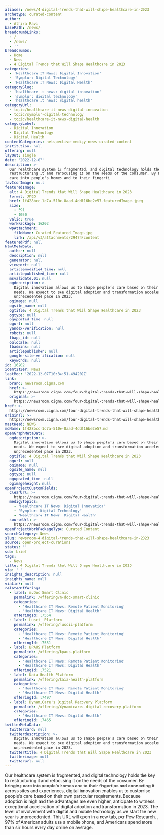 ```yaml
---
aliases: /news/4-digital-trends-that-will-shape-healthcare-in-2023
archetype: curated-content
author:
  - Athira Ravi
basePath: /news/
breadcrumbLinks:
  - /
  - /news/
  - ''
breadcrumbs:
  - Home
  - News
  - 4 Digital Trends that Will Shape Healthcare in 2023
categories:
  - 'Healthcare IT News: Digital Innovation'
  - 'Symplur: Digital Technology'
  - 'Healthcare IT News: Digital Health'
categorySlug:
  - 'healthcare it news: digital innovation'
  - 'symplur: digital technology'
  - 'healthcare it news: digital health'
categoryUrl:
  - topic/healthcare-it-news-digital-innovation
  - topic/symplur-digital-technology
  - topic/healthcare-it-news-digital-health
categoryLabel:
  - Digital Innovation
  - Digital Technology
  - Digital Health
contentCategories: netspective-medigy-news-curated-content
institution: null
offering: null
layOut: single
date: '2022-12-07'
description: >-
  Our healthcare system is fragmented, and digital technology holds the key to
  restructuring it and refocusing it on the needs of the consumer. By bringing
  care into people's homes and to their fingerti
favIconImage: null
featuredImage:
  alt: 4 Digital Trends that Will Shape Healthcare in 2023
  format: JPEG
  href: 1f428bcc-1c7a-510e-8aad-4ddf16be2e57-featuredImage.jpeg
  size:
    - 591
    - 1050
  valid: true
  workPackage: 16202
  wpAttachment:
    fileName: Curated_Featured_Image.jpg
    link: /api/v3/attachments/29474/content
featuredPdf: null
htmlMetaData:
  author: null
  description: null
  generator: null
  viewport: null
  articlemodified_time: null
  articlepublished_time: null
  msvalidate.01: null
  ogdescription: >-
    Digital innovation allows us to shape people’s care based on their unique
    needs. We expect to see digital adoption and transformation accelerate at an
    unprecedented pace in 2023.
  ogimage: null
  ogsite_name: null
  ogtitle: 4 Digital Trends that Will Shape Healthcare in 2023
  ogtype: null
  ogupdated_time: null
  ogurl: null
  yandex-verification: null
  robots: null
  fbapp_id: null
  oglocale: null
  fbadmins: null
  articlepublisher: null
  google-site-verification: null
  keywords: null
id: 16202
identifier: News
lastMod: '2022-12-07T10:34:51.494202Z'
link:
  brand: newsroom.cigna.com
  href: >-
    https://newsroom.cigna.com/four-digital-trends-that-will-shape-healthcare-in-2023
  original: >-
    https://newsroom.cigna.com/four-digital-trends-that-will-shape-healthcare-in-2023
href: >-
  https://newsroom.cigna.com/four-digital-trends-that-will-shape-healthcare-in-2023
original: >-
  https://newsroom.cigna.com/four-digital-trends-that-will-shape-healthcare-in-2023
mastHead: NEWS
mdName: 1f428bcc-1c7a-510e-8aad-4ddf16be2e57.md
openGraphMetaData:
  ogdescription: >-
    Digital innovation allows us to shape people’s care based on their unique
    needs. We expect to see digital adoption and transformation accelerate at an
    unprecedented pace in 2023.
  ogtitle: 4 Digital Trends that Will Shape Healthcare in 2023
  ogurl: null
  ogimage: null
  ogsite_name: null
  ogtype: null
  ogupdated_time: null
  ogimageheight: null
openProjectCustomFields:
  cleanUrl: >-
    https://newsroom.cigna.com/four-digital-trends-that-will-shape-healthcare-in-2023
  medigyTopics:
    - 'Healthcare IT News: Digital Innovation'
    - 'Symplur: Digital Technology'
    - 'Healthcare IT News: Digital Health'
  sourceUrl: >-
    https://newsroom.cigna.com/four-digital-trends-that-will-shape-healthcare-in-2023
openProjectWorkPackageType: Curated Content
searchCategory: News
slug: newsroom-4-digital-trends-that-will-shape-healthcare-in-2023
source: open-project-curations
status: ''
sub: brief
tags:
  - News
title: 4 Digital Trends that Will Shape Healthcare in 2023
via: ' '
insights_description: null
insights_name: null
viaLink: null
relatedOfferings:
  - label: m.Doc Smart Clinic
    permalink: /offering/m-doc-smart-clinic
    categories:
      - 'Healthcare IT News: Remote Patient Monitoring'
      - 'Healthcare IT News: Digital Health'
    offeringId: 17554
  - label: Luscii Platform
    permalink: /offering/luscii-platform
    categories:
      - 'Healthcare IT News: Remote Patient Monitoring'
      - 'Healthcare IT News: Digital Health'
    offeringId: 17551
  - label: BPAUS Platform
    permalink: /offering/bpaus-platform
    categories:
      - 'Healthcare IT News: Remote Patient Monitoring'
      - 'Healthcare IT News: Digital Health'
    offeringId: 17521
  - label: Kaia Health Platform
    permalink: /offering/kaia-health-platform
    categories:
      - 'Healthcare IT News: Remote Patient Monitoring'
      - 'Healthcare IT News: Digital Health'
    offeringId: 17497
  - label: DynamiCare's Digital Recovery Platform
    permalink: /offering/dynamicares-digital-recovery-platform
    categories:
      - 'Healthcare IT News: Digital Health'
    offeringId: 17465
twitterMetaData:
  twittercard: null
  twitterdescription: >-
    Digital innovation allows us to shape people’s care based on their unique
    needs. We expect to see digital adoption and transformation accelerate at an
    unprecedented pace in 2023.
  twittertitle: 4 Digital Trends that Will Shape Healthcare in 2023
  twitterimage: null
  twitterurl: null
---
```

<p>Our healthcare system is fragmented, and digital technology holds the key to restructuring it and refocusing it on the needs of the consumer. By bringing care into people's homes and to their fingertips and connecting it across sites and experiences, digital innovation enables us to customise people's care based on their own particular requirements. Because adoption is high and the advantages are even higher, anticipate to witness exceptional acceleration of digital adoption and transformation in 2023. The level of involvement with digital and mobile technology as we start the new year is unprecedented. This URL will open in a new tab, per Pew Research. , 97% of American adults use a mobile phone, and Americans spend more than six hours every day online on average.</p>
